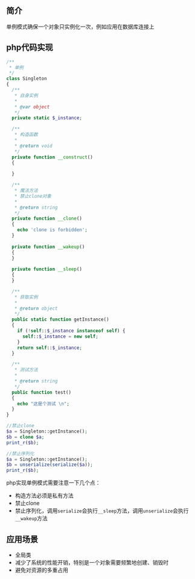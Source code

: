 ## 简介

单例模式确保一个对象只实例化一次，例如应用在数据库连接上



## php代码实现

```php
/**
 * 单例
 */
class Singleton
{
  /**
   * 自身实例
   * 
   * @var object
   */
  private static $_instance;

  /**
   * 构造函数
   * 
   * @return void
   */
  private function __construct()
  {
    
  }

  /**
   * 魔法方法
   * 禁止clone对象
   * 
   * @return string
   */
  private function __clone()
  {
    echo 'clone is forbidden';
  }
    
  private function __wakeup()
  {   
  }
    
  private function __sleep()
  {   
  }

  /**
   * 获取实例
   * 
   * @return object
   */
  public static function getInstance()
  {
    if (!self::$_instance instanceof self) {
      self::$_instance = new self;
    }
    return self::$_instance;
  }

  /**
   * 测试方法
   * 
   * @return string
   */
  public function test()
  {
    echo "这是个测试 \n";
  }
}

//禁止clone
$a = Singleton::getInstance();
$b = clone $a;
print_r($b);

//禁止序列化
$a = Singleton::getInstance();
$b = unserialize(serialize($a));
print_r($b);
```

php实现单例模式需要注意一下几个点：

- 构造方法必须是私有方法
- 禁止clone
- 禁止序列化，调用`serialize`会执行`__sleep`方法，调用`unserialize`会执行`__wakeup`方法



## 应用场景

- 全局类
- 减少了系统的性能开销，特别是一个对象需要频繁地创建、销毁时
- 避免对资源的多重占用